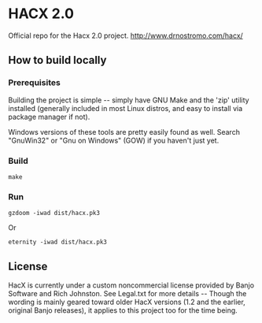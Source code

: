 HACX 2.0
=====

Official repo for the Hacx 2.0 project. http://www.drnostromo.com/hacx/


How to build locally
---------------------------

### Prerequisites

Building the project is simple -- simply have GNU Make and the 'zip'
utility installed (generally included in most Linux distros, and
easy to install via package manager if not).

Windows versions of these tools are pretty easily found as well.
Search "GnuWin32" or "Gnu on Windows" (GOW) if you haven't just yet.

### Build
```
make
```

### Run
```
gzdoom -iwad dist/hacx.pk3
```
Or
```
eternity -iwad dist/hacx.pk3
```

License
--------------------

HacX is currently under a custom noncommercial license provided
by Banjo Software and Rich Johnston. See Legal.txt for more
details -- Though the wording is mainly geared toward older HacX
versions (1.2 and the earlier, original Banjo releases), it
applies to this project too for the time being.
